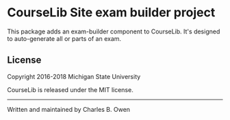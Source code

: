 # CourseLib Site exam builder project

This package adds an exam-builder component to CourseLib. It's designed
to auto-generate all or parts of an exam.


## License

Copyright 2016-2018 Michigan State University

CourseLib is released under the MIT license.

* * *

Written and maintained by Charles B. Owen

